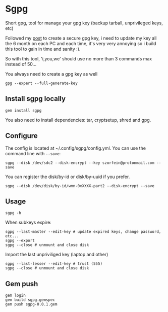 # Sgpg
Short gpg, tool for manage your gpg key (backup tarball, unprivileged keys, etc)

Followed my [post](https://szorfein.github.io/gpg/build-secure-gpg-key/) to
create a secure gpg key, i need to update my key all the 6 month on each PC
 and each time, it's very very annoying so i build this tool to gain in time
 and sanity :).

So with this tool, 'i,you,we' should use no more than 3 commands max instead of 50...

You always need to create a gpg key as well

    gpg --expert --full-generate-key

## Install sgpg locally

    gem install sgpg

You also need to install dependencies: tar, cryptsetup, shred and gpg.

## Configure
The config is located at ~/.config/sgpg/config.yml. You can use the command line with `--save`:

    sgpg --disk /dev/sdc2 --disk-encrypt --key szorfein@protonmail.com --save

You can register the disk/by-id or disk/by-uuid if you prefer.

    sgpg --disk /dev/disk/by-id/wmn-0xXXXX-part2 --disk-encrypt --save

## Usage

    sgpg -h

When subkeys expire:

    sgpg --last-master --edit-key # update expired keys, change password, etc...
    sgpg --export
    sgpg --close # unmount and close disk

Import the last unpriviliged key (laptop and other)

    sgpg --last-lesser --edit-key # trust (555)
    sgpg --close # unmount and close disk

## Gem push

    gem login
    gem build sgpg.gemspec
    gem push sgpg-0.0.1.gem

